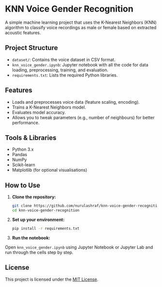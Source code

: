 # KNN Voice Gender Recognition

A simple machine learning project that uses the K-Nearest Neighbors (KNN) algorithm to classify voice recordings as male or female based on extracted acoustic features.

## Project Structure

- `dataset/`: Contains the voice dataset in CSV format.
- `knn_voice_gender.ipynb`: Jupyter notebook with all the code for data loading, preprocessing, training, and evaluation.
- `requirements.txt`: Lists the required Python libraries.

## Features

- Loads and preprocesses voice data (feature scaling, encoding).
- Trains a K-Nearest Neighbors model.
- Evaluates model accuracy.
- Allows you to tweak parameters (e.g., number of neighbours) for better performance.

## Tools & Libraries

- Python 3.x
- Pandas
- NumPy
- Scikit-learn
- Matplotlib (for optional visualisations)

## How to Use

1. **Clone the repository:**

   ```bash
   git clone https://github.com/nurulashraf/knn-voice-gender-recognition.git
   cd knn-voice-gender-recognition
   ```

2. **Set up your environment:**

   ```bash
   pip install -r requirements.txt
   ```

3. **Run the notebook:**

Open `knn_voice_gender.ipynb` using Jupyter Notebook or Jupyter Lab and run through the cells step by step.

## License

This project is licensed under the [MIT License](LICENSE).
